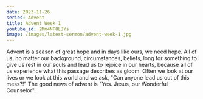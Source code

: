 ```yaml
---
date: 2023-11-26
series: Advent
title: Advent Week 1
youtube_id: 2Mm4NF8LJYs
image: /images/latest-sermon/advent-week-1.jpg
---
```

Advent is a season of great hope and in days like ours, we need hope. All of us, no matter our background, circumstances, beliefs, long for something to give us rest in our souls and lead us to rejoice in our hearts, because all of us experience what this passage describes as gloom. Often we look at our lives or we look at this world and we ask, "Can anyone lead us out of this mess?!" The good news of advent is "Yes. Jesus, our Wonderful Counselor".
